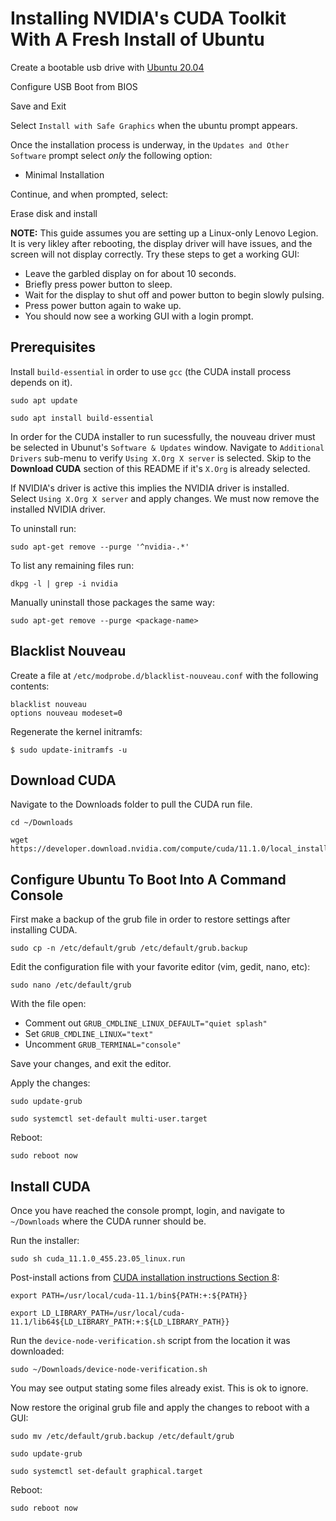 

# Installing NVIDIA's CUDA Toolkit With A Fresh Install of Ubuntu

Create a bootable usb drive with [Ubuntu 20.04](https://releases.ubuntu.com/20.04/) 

Configure USB Boot from BIOS

Save and Exit

Select `Install with Safe Graphics` when the ubuntu prompt appears.

Once the installation process is underway, in the `Updates and Other Software` prompt select *only* the following option:

- Minimal Installation

Continue, and when prompted, select:

Erase disk and install

**NOTE:**  This guide assumes you are setting up a Linux-only Lenovo Legion. It is very likley after rebooting, the display driver will have issues,
and the screen will not display correctly.  Try these steps to get a working GUI:
- Leave the garbled display on for about 10 seconds.  
- Briefly press power button to sleep. 
- Wait for the display to shut off and power button to begin slowly pulsing.
- Press power button again to wake up.
- You should now see a working GUI with a login prompt.


## Prerequisites

Install `build-essential` in order to use `gcc` (the CUDA install process depends on it).

```
sudo apt update

sudo apt install build-essential
```

In order for the CUDA installer to run sucessfully, the nouveau driver must be selected in Ubunut's `Software & Updates` window.
Navigate to `Additional Drivers` sub-menu to verify `Using X.Org X server` is selected.  Skip to the **Download CUDA** section of this
README if it's `X.Org` is already selected.

If NVIDIA's driver is active this implies the NVIDIA driver is installed.  
Select `Using X.Org X server` and apply changes.  We must now remove the installed NVIDIA driver.

To uninstall run:
```
sudo apt-get remove --purge '^nvidia-.*'
```

To list any remaining files run:

```
dkpg -l | grep -i nvidia
```

Manually uninstall those packages the same way:

```
sudo apt-get remove --purge <package-name>
```

## Blacklist Nouveau

Create a file at `/etc/modprobe.d/blacklist-nouveau.conf` with the following contents: 
```
blacklist nouveau
options nouveau modeset=0
```

Regenerate the kernel initramfs:
```
$ sudo update-initramfs -u
```


## Download CUDA

Navigate to the Downloads folder to pull the CUDA run file.

```
cd ~/Downloads

wget https://developer.download.nvidia.com/compute/cuda/11.1.0/local_installers/cuda_11.1.0_455.23.05_linux.run
```


## Configure Ubuntu To Boot Into A Command Console

First make a backup of the grub file in order to restore settings after installing CUDA.
```
sudo cp -n /etc/default/grub /etc/default/grub.backup
```

Edit the configuration file with your favorite editor (vim, gedit, nano, etc):

```
sudo nano /etc/default/grub
```

With the file open:
- Comment out `GRUB_CMDLINE_LINUX_DEFAULT="quiet splash"`
- Set `GRUB_CMDLINE_LINUX="text"`
- Uncomment `GRUB_TERMINAL="console"`

Save your changes, and exit the editor. 

Apply the changes:

```
sudo update-grub

sudo systemctl set-default multi-user.target
```

Reboot:
```
sudo reboot now
```

## Install CUDA

Once you have reached the console prompt, login, and navigate to `~/Downloads` where the CUDA runner should be.

Run the installer:
```
sudo sh cuda_11.1.0_455.23.05_linux.run
```

Post-install actions from [CUDA installation instructions Section 8](https://docs.nvidia.com/cuda/cuda-installation-guide-linux/index.html#post-installation-actions):

```
export PATH=/usr/local/cuda-11.1/bin${PATH:+:${PATH}}

export LD_LIBRARY_PATH=/usr/local/cuda-11.1/lib64${LD_LIBRARY_PATH:+:${LD_LIBRARY_PATH}}
```

Run the `device-node-verification.sh` script from the location it was downloaded:

```
sudo ~/Downloads/device-node-verification.sh
```

You may see output stating some files already exist.  This is ok to ignore.


Now restore the original grub file and apply the changes to reboot with a GUI:
```
sudo mv /etc/default/grub.backup /etc/default/grub

sudo update-grub

sudo systemctl set-default graphical.target
```

Reboot:
```
sudo reboot now
```


